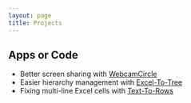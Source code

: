 ```yaml
---
layout: page
title: Projects
---
```


## Apps or Code

- Better screen sharing with [WebcamCircle](https://github.com/cainhill/WebcamCircle)
- Easier hierarchy management with [Excel-To-Tree](https://github.com/cainhill/Excel-To-Tree)
- Fixing multi-line Excel cells with [Text-To-Rows](https://github.com/cainhill/Text-To-Rows)